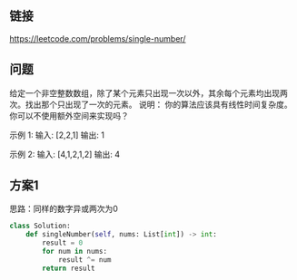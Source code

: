 ## 链接

https://leetcode.com/problems/single-number/

## 问题

给定一个非空整数数组，除了某个元素只出现一次以外，其余每个元素均出现两次。找出那个只出现了一次的元素。
说明：
你的算法应该具有线性时间复杂度。 你可以不使用额外空间来实现吗？

示例 1:
输入: [2,2,1]
输出: 1

示例 2:
输入: [4,1,2,1,2]
输出: 4

## 方案1

思路：同样的数字异或两次为0

```python
class Solution:
    def singleNumber(self, nums: List[int]) -> int:
        result = 0
        for num in nums:
            result ^= num
        return result
```
